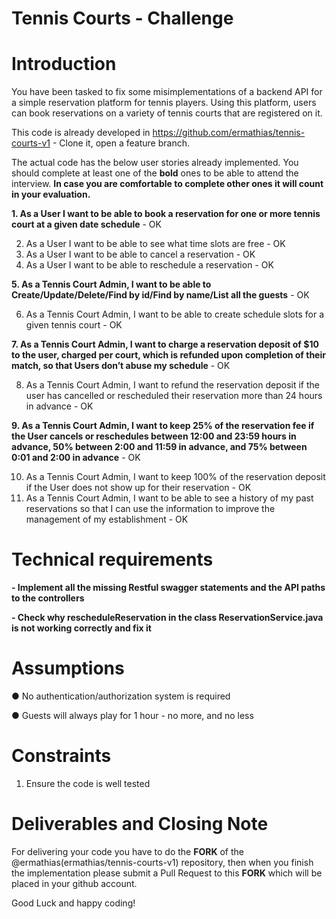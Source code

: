 # Tennis Courts - Challenge

# Introduction 
You have been tasked to fix some misimplementations of a backend API for a simple reservation platform for tennis players. Using this platform, users can book reservations on a variety of tennis courts that are registered on it. 

This code is already developed in https://github.com/ermathias/tennis-courts-v1 - Clone it, open a feature branch.

The actual code has the below user stories already implemented. You should complete at least one of the **bold** ones to be able to attend the interview. **In case you are comfortable to complete other ones it will count in your evaluation.**

**1. As a User I want to be able to book a reservation for one or more tennis court at a given date schedule** - OK

2. As a User I want to be able to see what time slots are free - OK
3. As a User I want to be able to cancel a reservation - OK
4. As a User I want to be able to reschedule a reservation - OK

**5. As a Tennis Court Admin, I want to be able to Create/Update/Delete/Find by id/Find by name/List all the guests** - OK

6. As a Tennis Court Admin, I want to be able to create schedule slots for a given tennis court - OK

**7. As a Tennis Court Admin, I want to charge a reservation deposit of $10 to the user, charged per court, which is refunded upon completion of their match, so that Users don’t abuse my schedule** - OK

8. As a Tennis Court Admin, I want to refund the reservation deposit if the user has cancelled or rescheduled their reservation more than 24 hours in advance - OK

**9. As a Tennis Court Admin, I want to keep 25% of the reservation fee if the User cancels or reschedules between 12:00 and 23:59 hours in advance, 50% between 2:00 and 11:59 in advance, and 75% between 0:01 and 2:00 in advance** - OK

10. As a Tennis Court Admin, I want to keep 100% of the reservation deposit if the User does not show up for their reservation - OK
11. As a Tennis Court Admin, I want to be able to see a history of my past reservations so that I can use the information to improve the management of my establishment - OK 

# Technical requirements
 
 **- Implement all the missing Restful swagger statements and the API paths to the controllers**
 
 **- Check why rescheduleReservation in the class ReservationService.java is not working correctly and fix it**
 
# Assumptions 
●	No authentication/authorization system is required 

●	Guests will always play for 1 hour - no more, and no less 
 
# Constraints 
1. Ensure the code is well tested
 
# Deliverables and Closing Note 
For delivering your code you have to do the **FORK** of the @ermathias(ermathias/tennis-courts-v1) repository, then when you finish the implementation please submit a Pull Request to this **FORK** which will be placed in your github account.

Good Luck and happy coding!
